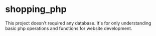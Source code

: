 # shopping_php

This project doesn't required any database. It's for only understanding  basic php operations and functions for website development.  
